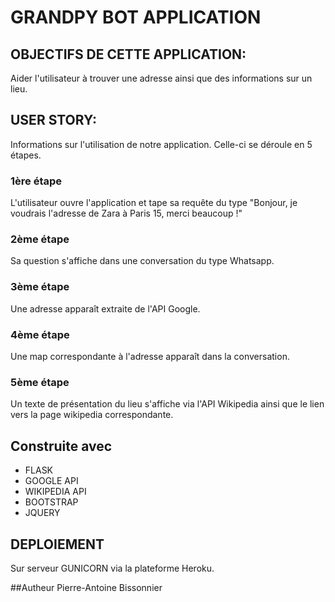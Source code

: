 # GRANDPY BOT APPLICATION

## OBJECTIFS DE CETTE APPLICATION:
Aider l'utilisateur à trouver une adresse ainsi que des informations sur un lieu.


## USER STORY:
Informations sur l'utilisation de notre application. Celle-ci se déroule en 5 étapes.

### 1ère étape
L'utilisateur ouvre l'application et tape sa requête du type "Bonjour, je voudrais l'adresse de Zara à Paris 15, merci beaucoup !"

### 2ème étape
Sa question s'affiche dans une conversation du type Whatsapp.

### 3ème étape
Une adresse apparaît extraite de l'API Google.

### 4ème étape
Une map correspondante à l'adresse apparaît dans la conversation.

### 5ème étape
Un texte de présentation du lieu s'affiche via l'API Wikipedia ainsi que le lien vers la page wikipedia correspondante.

## Construite avec
- FLASK
- GOOGLE API
- WIKIPEDIA API
- BOOTSTRAP
- JQUERY

## DEPLOIEMENT
Sur serveur GUNICORN via la plateforme Heroku.

##Autheur
Pierre-Antoine Bissonnier
